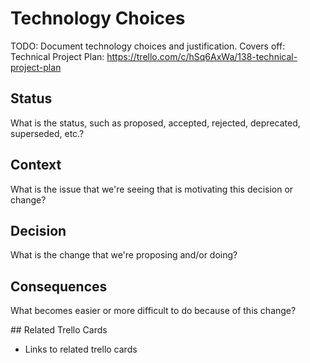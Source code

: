 # Technology Choices

TODO: Document technology choices and justification. Covers off: Technical Project Plan: https://trello.com/c/hSq6AxWa/138-technical-project-plan

## Status

What is the status, such as proposed, accepted, rejected, deprecated, superseded, etc.?

## Context

What is the issue that we're seeing that is motivating this decision or change?

## Decision

What is the change that we're proposing and/or doing?

## Consequences

What becomes easier or more difficult to do because of this change?

## Related Trello Cards

- Links to related trello cards
